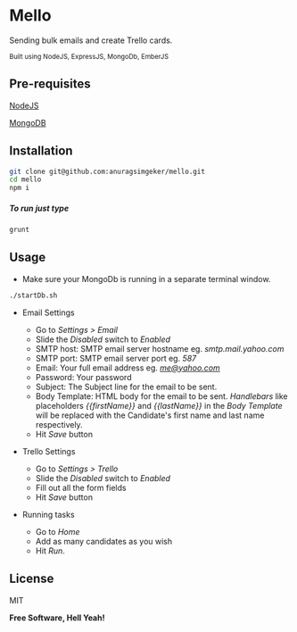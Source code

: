 Mello
=========
Sending bulk emails and create Trello cards. 

<sup>Built using NodeJS, ExpressJS, MongoDb, EmberJS</sup>

Pre-requisites
--------------
[NodeJS]

[MongoDB]

Installation
--------------
```sh
git clone git@github.com:anuragsimgeker/mello.git
cd mello
npm i
```
##### To run just type
```sh
grunt
```
Usage
--------------
* Make sure your MongoDb is running in a separate terminal window.
```sh
./startDb.sh
```
* Email Settings
    *  Go to *Settings > Email*
    *  Slide the *Disabled* switch to *Enabled*
    *  SMTP host: SMTP email server hostname eg. *smtp.mail.yahoo.com*
    *  SMTP port: SMTP email server port eg. *587*
    *  Email: Your full email address eg. *me@yahoo.com*
    *  Password: Your password
    *  Subject: The Subject line for the email to be sent.
    *  Body Template: HTML body for the email to be sent. *Handlebars* like placeholders  *{{firstName}}* and *{{lastName}}* in the *Body Template* will be replaced with the Candidate's first name and last name respectively.
    *  Hit *Save* button

* Trello Settings
    *  Go to *Settings > Trello*
    *  Slide the *Disabled* switch to *Enabled*
    *  Fill out all the form fields
    *  Hit *Save* button

* Running tasks
    *  Go to *Home*
    *  Add as many candidates as you wish
    *  Hit *Run*. 

License
----

MIT

**Free Software, Hell Yeah!**


[NodeJS]:http://nodejs.org/download/

[MongoDB]:http://docs.mongodb.org/manual/installation/
